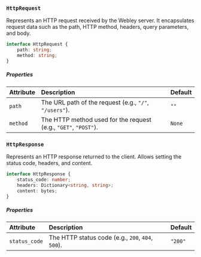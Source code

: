 ### `HttpRequest`

Represents an HTTP request received by the Webley server. It encapsulates request data such as the path, HTTP method, headers, query parameters, and body.

```ts linenums="0"
interface HttpRequest {
    path: string;
    method: string;
}
```

##### Properties

| Attribute | Description | Default |
| :-- | :-- | :-- |
| `path` | The URL path of the request (e.g., `"/"`, `"/users"`). | `""` |
| `method` | The HTTP method used for the request (e.g., `"GET"`, `"POST"`). | `None` |

### `HttpResponse`

Represents an HTTP response returned to the client. Allows setting the status code, headers, and content.

```ts linenums="0"
interface HttpResponse {
    status_code: number;
    headers: Dictionary<string, string>;
    content: bytes;
}
```

##### Properties

| Attribute | Description | Default |
| :-- | :-- | :-- |
| `status_code` | The HTTP status code (e.g., `200`, `404`, `500`). | `"200"` |